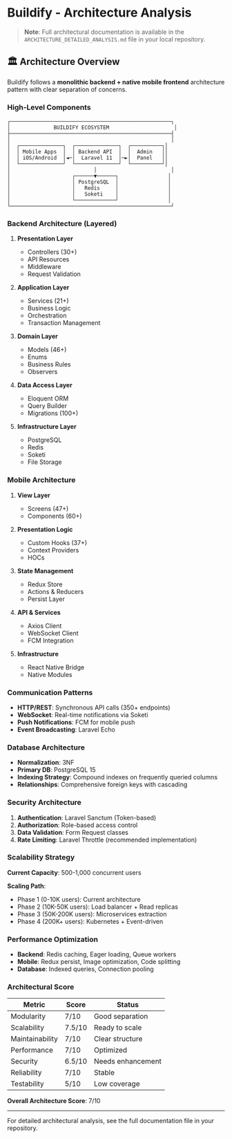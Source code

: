 # Buildify - Architecture Analysis

> **Note**: Full architectural documentation is available in the `ARCHITECTURE_DETAILED_ANALYSIS.md` file in your local repository.

## 🏛️ Architecture Overview

Buildify follows a **monolithic backend + native mobile frontend** architecture pattern with clear separation of concerns.

### High-Level Components

```
┌────────────────────────────────────────────────────┐
│              BUILDIFY ECOSYSTEM                     │
├────────────────────────────────────────────────────┤
│                                                    │
│  ┌──────────────┐  ┌──────────────┐  ┌──────────┐│
│  │ Mobile Apps  │  │ Backend API  │  │  Admin   ││
│  │ iOS/Android  │◄─│  Laravel 11  │─►│  Panel   ││
│  └──────────────┘  └──────────────┘  └──────────┘│
│                           │                        │
│                    ┌──────▼──────┐                │
│                    │ PostgreSQL  │                │
│                    │   Redis     │                │
│                    │   Soketi    │                │
│                    └─────────────┘                │
└────────────────────────────────────────────────────┘
```

### Backend Architecture (Layered)

1. **Presentation Layer**
   - Controllers (30+)
   - API Resources
   - Middleware
   - Request Validation

2. **Application Layer**
   - Services (21+)
   - Business Logic
   - Orchestration
   - Transaction Management

3. **Domain Layer**
   - Models (46+)
   - Enums
   - Business Rules
   - Observers

4. **Data Access Layer**
   - Eloquent ORM
   - Query Builder
   - Migrations (100+)

5. **Infrastructure Layer**
   - PostgreSQL
   - Redis
   - Soketi
   - File Storage

### Mobile Architecture

1. **View Layer**
   - Screens (47+)
   - Components (60+)

2. **Presentation Logic**
   - Custom Hooks (37+)
   - Context Providers
   - HOCs

3. **State Management**
   - Redux Store
   - Actions & Reducers
   - Persist Layer

4. **API & Services**
   - Axios Client
   - WebSocket Client
   - FCM Integration

5. **Infrastructure**
   - React Native Bridge
   - Native Modules

### Communication Patterns

- **HTTP/REST**: Synchronous API calls (350+ endpoints)
- **WebSocket**: Real-time notifications via Soketi
- **Push Notifications**: FCM for mobile push
- **Event Broadcasting**: Laravel Echo

### Database Architecture

- **Normalization**: 3NF
- **Primary DB**: PostgreSQL 15
- **Indexing Strategy**: Compound indexes on frequently queried columns
- **Relationships**: Comprehensive foreign keys with cascading

### Security Architecture

1. **Authentication**: Laravel Sanctum (Token-based)
2. **Authorization**: Role-based access control
3. **Data Validation**: Form Request classes
4. **Rate Limiting**: Laravel Throttle (recommended implementation)

### Scalability Strategy

**Current Capacity**: 500-1,000 concurrent users

**Scaling Path**:
- Phase 1 (0-10K users): Current architecture
- Phase 2 (10K-50K users): Load balancer + Read replicas
- Phase 3 (50K-200K users): Microservices extraction
- Phase 4 (200K+ users): Kubernetes + Event-driven

### Performance Optimization

- **Backend**: Redis caching, Eager loading, Queue workers
- **Mobile**: Redux persist, Image optimization, Code splitting
- **Database**: Indexed queries, Connection pooling

### Architectural Score

| Metric | Score | Status |
|--------|-------|--------|
| Modularity | 7/10 | Good separation |
| Scalability | 7.5/10 | Ready to scale |
| Maintainability | 7/10 | Clear structure |
| Performance | 7/10 | Optimized |
| Security | 6.5/10 | Needs enhancement |
| Reliability | 7/10 | Stable |
| Testability | 5/10 | Low coverage |

**Overall Architecture Score**: 7/10

---

For detailed architectural analysis, see the full documentation file in your repository.
